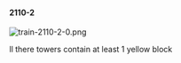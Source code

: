 #### 2110-2
![train-2110-2-0.png](https://github.com/lil-lab/nlvr/raw/master/nlvr/train/images/36/train-2110-2-0.png "train-2110-2-0.png")

ll there towers contain at least 1 yellow block